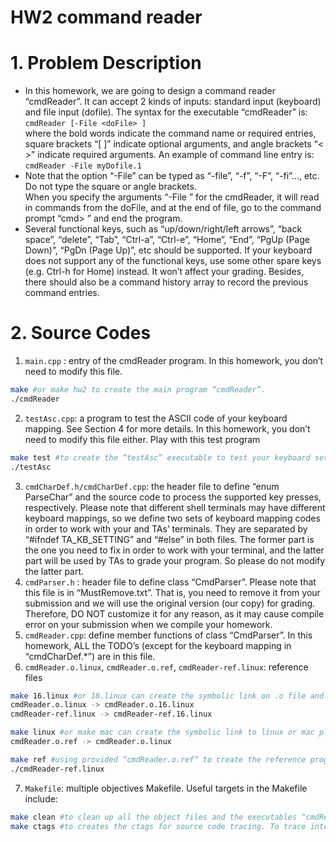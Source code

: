 # HW2 command reader

# 1. Problem Description
- In this homework, we are going to design a command reader “cmdReader”. It
can accept 2 kinds of inputs: standard input (keyboard) and file input (dofile). The
syntax for the executable “cmdReader” is:  
```cmdReader [-File <doFile> ]```  
where the bold words indicate the command name or required entries, square
brackets “[ ]” indicate optional arguments, and angle brackets “< >” indicate
required arguments. An example of command line entry is:  
```cmdReader -File myDofile.1```  
- Note that the option “-File” can be typed as “-file”, “-f”, “-F”, “-fi”..., etc. Do not type
the square or angle brackets.  
When you specify the arguments “-File <doFile>” for the cmdReader, it will
read in commands from the doFile, and at the end of file, go to the command prompt
“cmd> ” and end the program.  
- Several functional keys, such as “up/down/right/left arrows”, “back space”,
“delete”, “Tab”, “Ctrl-a”, “Ctrl-e”, “Home”, “End”, “PgUp (Page Down)”, “PgDn
(Page Up)”, etc should be supported. If your keyboard does not support any of the
functional keys, use some other spare keys (e.g. Ctrl-h for Home) instead. It won’t
affect your grading. Besides, there should also be a command history array to record
the previous command entries.
  
# 2. Source Codes
1. ```main.cpp``` : entry of the cmdReader program. In this homework, you don’t
need to modify this file.
```sh
make #or make hw2 to create the main program “cmdReader”.
./cmdReader
```
2. ```testAsc.cpp```: a program to test the ASCII code of your keyboard mapping. See
Section 4 for more details. In this homework, you don’t need to modify this
file either. 
Play with this test program 
```sh
make test #to create the “testAsc” executable to test your keyboard setting.
./testAsc
```
3. ```cmdCharDef.h/cmdCharDef.cpp```: the header file to define “enum
ParseChar” and the source code to process the supported key presses,
respectively. Please note that different shell terminals may have different
keyboard mappings, so we define two sets of keyboard mapping codes in
order to work with your and TAs’ terminals. They are separated by
“#ifndef TA_KB_SETTING” and “#else” in both files. The former part
is the one you need to fix in order to work with your terminal, and the latter
part will be used by TAs to grade your program. So please do not modify the
latter part.
4. ```cmdParser.h``` : header file to define class “CmdParser”. Please note that this
file is in “MustRemove.txt”. That is, you need to remove it from your
submission and we will use the original version (our copy) for grading.
Therefore, DO NOT customize it for any reason, as it may cause compile error
on your submission when we compile your homework.
5. ```cmdReader.cpp```: define member functions of class “CmdParser”. In this
homework, ALL the TODO’s (except for the keyboard mapping in
“cmdCharDef.*”) are in this file.
6. ```cmdReader.o.linux```, ```cmdReader.o.ref```, ```cmdReader-ref.linux```: reference files
```sh
make 16.linux #or 18.linux can create the symbolic link on .o file and exe file to specify version
cmdReader.o.linux -> cmdReader.o.16.linux
cmdReader-ref.linux -> cmdReader-ref.16.linux

make linux #or make mac can create the symbolic link to linux or mac platform, respectively.
cmdReader.o.ref -> cmdReader.o.linux

make ref #using provided “cmdReader.o.ref” to create the reference program.
./cmdReader-ref.linux
```
7. ```Makefile```: multiple objectives Makefile. Useful targets in the Makefile include:
```sh
make clean #to clean up all the object files and the executables “cmdReader” and “testAsc”.
make ctags #to creates the ctags for source code tracing. To trace into a symbol, place your cursor on top of it and type “Ctrl-]”. To get back, type “Ctrl-t”.
```
